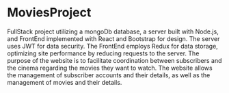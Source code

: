# MoviesProject
FullStack project utilizing a mongoDb database, a server built with Node.js, and FrontEnd implemented with React and Bootstrap for design.
The server uses JWT for data security. 
The FrontEnd employs Redux for data storage, optimizing site performance by reducing requests to the server.
The purpose of the website is to facilitate coordination between subscribers and the cinema regarding the movies they want to watch. 
The website allows the management of subscriber accounts and their details, as well as the management of movies and their details.
